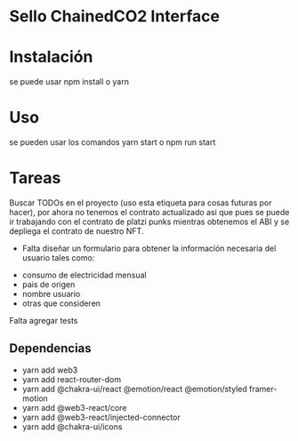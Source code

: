 # Sello ChainedCO2 Interface
# Instalación
se puede usar npm install o yarn
# Uso
se pueden usar los comandos yarn start o npm run start
# Tareas
Buscar TODOs en el proyecto (uso esta etiqueta para cosas futuras por hacer), por ahora no tenemos el contrato actualizado asi que pues se puede ir trabajando con el contrato de platzi punks mientras obtenemos el ABI y se depliega el contrato de nuestro NFT.

- Falta diseñar un formulario para obtener la información necesaria del usuario tales como:
* consumo de electricidad mensual
* pais de origen
* nombre usuario
* otras que consideren

Falta agregar tests

## Dependencias
- yarn add web3
- yarn add react-router-dom 
- yarn add @chakra-ui/react @emotion/react @emotion/styled framer-motion
- yarn add @web3-react/core
- yarn add @web3-react/injected-connector
- yarn add @chakra-ui/icons
